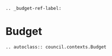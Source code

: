 ```{eval-rst}
.. _budget-ref-label:
```

# Budget

```{eval-rst}
.. autoclass:: council.contexts.Budget
```

